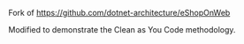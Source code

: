 Fork of https://github.com/dotnet-architecture/eShopOnWeb

Modified to demonstrate the Clean as You Code methodology.